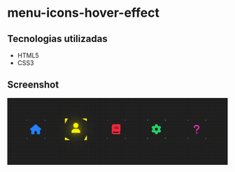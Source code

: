 # menu-icons-hover-effect

## Tecnologias utilizadas

<ul>
  <li>HTML5</li>
  <li>CSS3</li>
</ul>

## Screenshot

<img src="Video_1700303195.gif">
